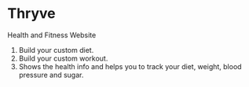 # Thryve
Health and Fitness Website
1) Build your custom diet.
2) Build your custom workout.
3) Shows the health info and helps you to track your diet, weight, blood pressure and sugar.
